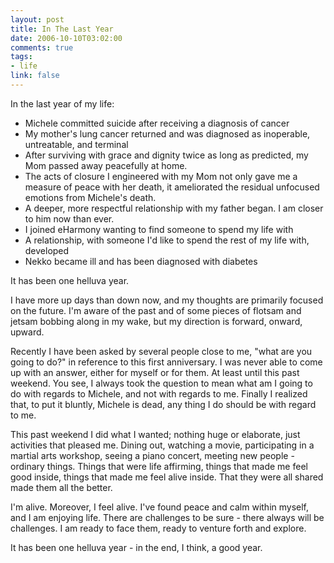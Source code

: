 ```yaml
--- 
layout: post
title: In The Last Year
date: 2006-10-10T03:02:00
comments: true
tags:
- life
link: false
---
```

In the last year of my life:
<ul>
<li class="il">Michele committed suicide after receiving a diagnosis of cancer</li>
<li class="il">My mother's lung cancer returned and was diagnosed as inoperable, untreatable, and terminal</li>
<li class="il">After surviving with grace and dignity twice as long as predicted, my Mom passed away peacefully at home.</li>
<li class="il">The acts of closure I engineered with my Mom not only gave me a measure of peace with her death, it ameliorated the residual unfocused emotions from Michele's death.</li>
<li class="il">A deeper, more respectful relationship with my father began. I am closer to him now than ever.</li>
<li class="il">I joined eHarmony wanting to find someone to spend my life with</li>
<li class="il">A relationship, with someone I'd like to spend the rest of my life with, developed</li>
<li class="il">Nekko became ill and has been diagnosed with diabetes</li>
</ul>
It has been one helluva year.

I have more up days than down now, and my thoughts are primarily focused on the future. I'm aware of the past and of some pieces of flotsam and jetsam bobbing along in my wake, but my direction is forward, onward, upward.

Recently I have been asked by several people close to me, "what are you going to do?" in reference to this first anniversary. I was never able to come up with an answer, either for myself or for them. At least until this past weekend. You see, I always took the question to mean what am I going to do with regards to Michele, and not with regards to me. Finally I realized that, to put it bluntly, Michele is dead, any thing I do should be with regard to me.

This past weekend I did what I wanted; nothing huge or elaborate, just activities that pleased me. Dining out, watching a movie, participating in a martial arts workshop, seeing a piano concert, meeting new people - ordinary things. Things that were life affirming, things that made me feel good inside, things that made me feel alive inside. That they were all shared made them all the better.

I'm alive. Moreover, I feel alive. I've found peace and calm within myself, and I am enjoying life. There are challenges to be sure - there always will be challenges. I am ready to face them, ready to venture forth and explore.

It has been one helluva year - in the end, I think, a good year.
